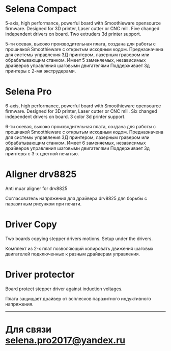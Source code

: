 # Selena Compact
5-axis, high performance, powerful board with Smoothieware opensource firmware. Designed for 3D printer, Laser cutter or CNC mill. Five changed independent drivers on board. Two extruders 3d printer support.

5-ти осевая, высоко производительная плата, создана для работы с прошивкой Smoothieware с открытым исходным кодом. Предназначена для системы управления 3Д принтером, лазерным гравером или обрабатывающим станком. Имеет 5 заменяемых, независимых драйверов управления шаговыми двигателями Поддерживает 3д принтеры с 2-мя экструдерами.

# Selena Pro
6-axis, high performance, powerful board with Smoothieware opensource firmware. Designed for 3D printer, Laser cutter or CNC mill. Six changed independent drivers on board. 3 color 3d printer support.

6-ти осевая, высоко производительная плата, создана для работы с прошивкой Smoothieware с открытым исходным кодом. Предназначена для системы управления 3Д принтером, лазерным гравером или обрабатывающим станком. Имеет 6 заменяемых, независимых драйверов управления шаговыми двигателями Поддерживает 3д принтеры с 3-х цветной печатью.

# Aligner drv8825 
Anti muar aligner for drv8825

Согласователь напряжения для драйвера drv8825 для борьбы с паразитным рисунком при печати.

# Driver Copy
Two boards copying stepper drivers motions. Setup under the drivers. 

Комплект из 2-х плат позволяющий копировать движения шаговых двигателей подключенных к разным драйверам управления.

# Driver protector
Board protect stepper driver against induction voltages.

Плата защищает драйвер от всплесков паразитного индуктивного напряжения.

__________________________________________________________________________________________________________________________________
# Для связи selena.pro2017@yandex.ru
